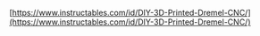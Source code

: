 [https://www.instructables.com/id/DIY-3D-Printed-Dremel-CNC/](https://www.instructables.com/id/DIY-3D-Printed-Dremel-CNC/)



